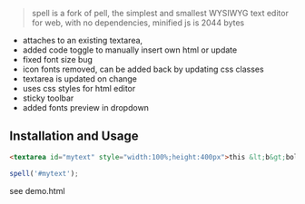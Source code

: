 > spell is a fork of pell, the simplest and smallest WYSIWYG text editor for web, with no dependencies, minified js is 2044 bytes

* attaches to an existing textarea,
* added code toggle to manually insert own html or update
* fixed font size bug
* icon fonts removed, can be added back by updating css classes
* textarea is updated on change
* uses css styles for html editor
* sticky toolbar
* added fonts preview in dropdown
  
## Installation and Usage

```html
<textarea id="mytext" style="width:100%;height:400px">this &lt;b&gt;bold&lt;/b&gt;</textarea>
```
```js
spell('#mytext');
```

see demo.html
